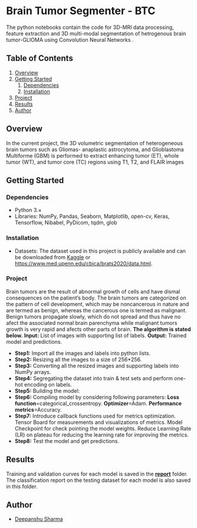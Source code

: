 # Brain Tumor Segmenter - BTC
The python notebooks contain the code for 3D-MRI data processing, feature extraction and 3D multi-modal segmentation of hetrogenous brain tumor-GLIOMA using Convolution Neural Networks .

## Table of Contents

1. [Overview](#overview)
2. [Getting Started](#getting-started)
    1. [Dependencies](#dependencies)
    2. [Installation](#installation)
3. [Project](#project)
4. [Results](#results)
3. [Author](#author)

## Overview <a name="overview"></a>
In the current project, the 3D volumetric segmentation of heterogeneous brain tumors such as Gliomas- anaplastic
astrocytoma, and Glioblastoma Multiforme (GBM) is performed to extract enhancing tumor (ET), whole tumor
(WT), and tumor core (TC) regions using T1, T2, and FLAIR images

## Getting Started <a name="getting-started"></a>

### Dependencies <a name="dependencies"></a>
* Python 3.×
* Libraries: NumPy, Pandas, Seaborn, Matplotlib, open-cv, Keras, Tensorflow, Nibabel, PyDicom, tqdm, glob

### Installation <a name="installation"></a>

* Datasets: The dataset used in this project is publicly available and can be downloaded from [Kaggle](https://www.kaggle.com/datasets/dschettler8845/brats-2021-task1) or https://www.med.upenn.edu/cbica/brats2020/data.html.

### Project  <a name="project"></a>

Brain tumors are the result of abnormal growth of cells and 
have dismal consequences on the patient’s body. The brain 
tumors are categorized on the pattern of cell development, 
which may be noncancerous in nature and are termed as 
benign, whereas the cancerous one is termed as malignant. 
Benign tumors propagate slowly, which do not spread and 
thus have no afect the associated normal brain parenchyma 
while malignant tumors growth is very rapid and afects 
other parts of brain.
**The algorithm is stated below.**
**Input:** List of images with supporting list of labels.
**Output:** Trained model and predictions.
* **Step1:** Import all the images and labels into python lists.
* **Step2:** Resizing all the images to a size of 256*256.
* **Step3:** Converting all the resized images and supporting labels into NumPy arrays.
* **Step4:** Segregating the dataset into train & test sets and perform one-hot encoding on labels.
* **Step5:** Building the model:
* **Step6:** Compiling model by considering following 
parameters:
**Loss function**=categorical_crossentropy.
**Optimizer**=Adam.
**Performance metrics**=Accuracy.
* **Step7:** Introduce callback functions used for metrics 
optimization.
Tensor Board for measurements and visualizations of 
metrics.
Model Checkpoint for check pointing the model weights.
Reduce Learning Rate (LR) on plateau for reducing the 
learning rate for improving the metrics.
* **Step8:** Test the model and get predictions.

## Results<a name="results"></a>

Training and validation curves for each model is saved in the [**report**]([https://github.com/deepsharma1997/Brain_Tumor_Classifier-BTC/tree/main/report]) folder. The classification report on the testing dataset for each model is also saved in this folder.



## Author<a name="author"></a>
* [Deepanshu Sharma](https://github.com/deepsharma1997)


